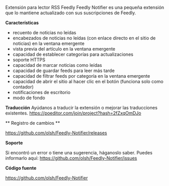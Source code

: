 Extensión para lector RSS Feedly
Feedly Notifier es una pequeña extensión que lo mantiene actualizado con sus suscripciones de Feedly.

**Características**

- recuento de noticias no leídas
- encabezados de noticias no leídas (con enlace directo en el sitio de noticias) en la ventana emergente
- vista previa del artículo en la ventana emergente
- capacidad de establecer categorías para actualizaciones
- soporte HTTPS
- capacidad de marcar noticias como leídas
- capacidad de guardar feeds para leer más tarde
- capacidad de filtrar feeds por categoría en la ventana emergente
- capacidad de abrir el sitio al hacer clic en el botón (funciona solo como contador)
- notificaciones de escritorio
- modo de fondo

**Traducción**
Ayúdanos a traducir la extensión o mejorar las traducciones existentes.
https://poeditor.com/join/project?hash=2fZxqOmDJo

** Registro de cambios **

https://github.com/olsh/Feedly-Notifier/releases

**Soporte**

Si encontró un error o tiene una sugerencia, háganoslo saber.
Puedes informarlo aquí:
https://github.com/olsh/Feedly-Notifier/issues

**Código fuente**

https://github.com/olsh/Feedly-Notifier